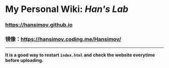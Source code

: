
# My Personal Wiki: *Han's Lab* 
### https://hansimov.github.io
### 镜像：https://hansimov.coding.me/Hansimov/
---

**It is a good way to restart `index.html` and check the website everytime before uploading.**

